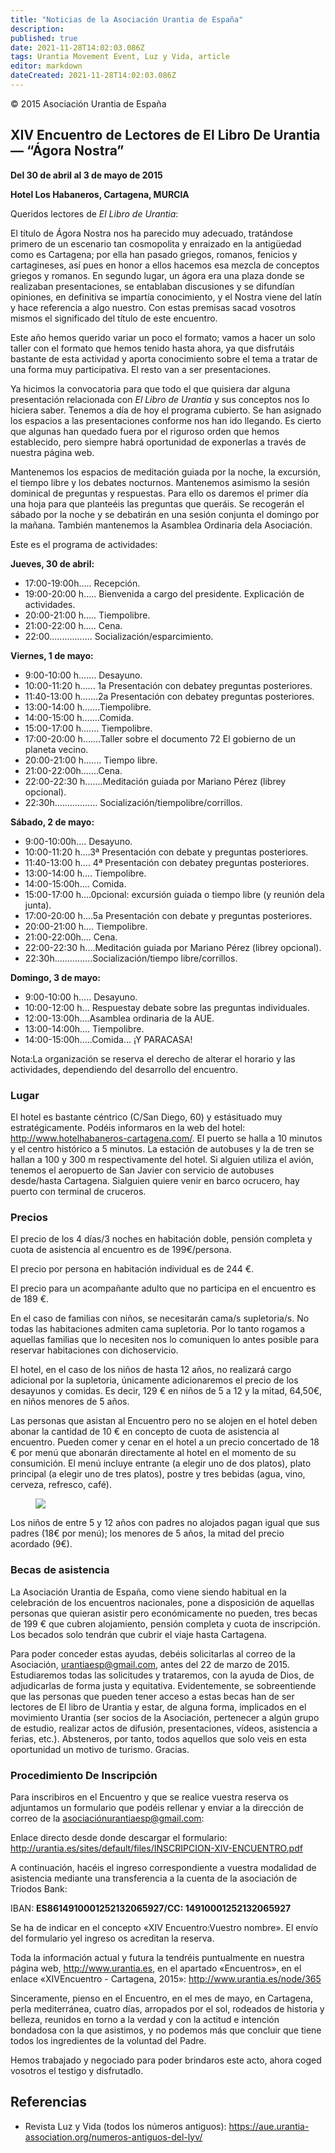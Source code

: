 ```yaml
---
title: "Noticias de la Asociación Urantia de España"
description: 
published: true
date: 2021-11-28T14:02:03.086Z
tags: Urantia Movement Event, Luz y Vida, article
editor: markdown
dateCreated: 2021-11-28T14:02:03.086Z
---
```


<p class="v-card v-sheet theme--light grey lighten-3 px-2">© 2015 Asociación Urantia de España</p>

## XIV Encuentro de Lectores de El Libro De Urantia — “Ágora Nostra”

**Del 30 de abril al 3 de mayo de 2015**

**Hotel Los Habaneros, Cartagena, MURCIA**

Queridos lectores de _El Libro de Urantia_:

El título de Ágora Nostra nos ha parecido muy adecuado, tratándose primero de un escenario tan cosmopolita y enraizado en la antigüedad como es Cartagena; por ella han pasado griegos, romanos, fenicios y cartagineses, así pues en honor a ellos hacemos esa mezcla de conceptos griegos y romanos. En segundo lugar, un ágora era una plaza donde se realizaban presentaciones, se entablaban discusiones y se difundían opiniones, en definitiva se impartía conocimiento, y el Nostra viene del latín y hace referencia a algo nuestro. Con estas premisas sacad vosotros mismos el significado del título de este encuentro.

Este año hemos querido variar un poco el formato; vamos a hacer un solo taller con el formato que hemos tenido hasta ahora, ya que disfrutáis bastante de esta actividad y aporta conocimiento sobre el tema a tratar de una forma muy participativa. El resto van a ser presentaciones.

Ya hicimos la convocatoria para que todo el que quisiera dar alguna presentación relacionada con _El Libro de Urantia_ y sus conceptos nos Io hiciera saber. Tenemos a día de hoy el programa cubierto. Se han asignado los espacios a las presentaciones conforme nos han ido llegando. Es cierto que algunas han quedado fuera por el riguroso orden que hemos establecido, pero siempre habrá oportunidad de exponerlas a través de nuestra página web.

Mantenemos los espacios de meditación guiada por la noche, la excursión, el tiempo libre y los debates nocturnos. Mantenemos asimismo la sesión dominical de preguntas y respuestas. Para ello os daremos el primer día una hoja para que planteéis las preguntas que queráis. Se recogerán el sábado por la noche y se debatirán en una sesión conjunta el domingo por la mañana. También mantenemos la Asamblea Ordinaria dela Asociación.

Este es el programa de actividades:

**Jueves, 30 de abril:**

- 17:00-19:00h..... Recepción.
- 19:00-20:00 h..... Bienvenida a cargo del presidente. Explicación de actividades.
- 20:00-21:00 h..... Tiempolibre.
- 21:00-22:00 h..... Cena.
- 22:00................. Socialización/esparcimiento.

**Viernes, 1 de mayo:**

- 9:00-10:00 h....... Desayuno.
- 10:00-11:20 h...... 1a Presentación con debatey preguntas posteriores.
- 11:40-13:00 h.......2a Presentación con debatey preguntas posteriores.
- 13:00-14:00 h.......Tiempolibre.
- 14:00-15:00 h.......Comida.
- 15:00-17:00 h....... Tiempolibre.
- 17:00-20:00 h.......Taller sobre el documento 72 El gobierno de un planeta vecino.
- 20:00-21:00 h....... Tiempo libre.
- 21:00-22:00h.......Cena. 
- 22:00-22:30 h.......Meditación guiada por Mariano Pérez (librey opcional).
- 22:30h................. Socialización/tiempolibre/corrillos.

**Sábado, 2 de mayo:**

- 9:00-10:00h.... Desayuno.
- 10:00-11:20 h....3ª Presentación con debate y preguntas posteriores.
- 11:40-13:00 h.... 4ª Presentación con debatey preguntas posteriores.
- 13:00-14:00 h.... Tiempolibre.
- 14:00-15:00h.... Comida.
- 15:00-17:00 h....0pcional: excursión guiada o tiempo libre (y reunión dela junta).
- 17:00-20:00 h....5a Presentación con debate y preguntas posteriores.
- 20:00-21:00 h.... Tiempolibre.
- 21:00-22:00h.... Cena.
- 22:00-22:30 h....Meditación guiada por Mariano Pérez (librey opcional).
- 22:30h...............Socialización/tiempo libre/corrillos.

**Domingo, 3 de mayo:**

- 9:00-10:00 h..... Desayuno.
- 10:00-12:00 h... Respuestay debate sobre las preguntas individuales.
- 12:00-13:00h....Asamblea ordinaria de la AUE.
- 13:00-14:00h.... Tiempolibre.
- 14:00-15:00h.....Comida... ¡Y PARACASA!

Nota:La organización se reserva el derecho de alterar el horario y las actividades, dependiendo del desarrollo del encuentro.

### Lugar

El hotel es bastante céntrico (C/San Diego, 60) y estásituado muy estratégicamente. Podéis informaros en la web del hotel: http://www.hotelhabaneros-cartagena.com/. El puerto se halla a 10 minutos y el centro histórico a 5 minutos. La estación de autobuses y la de tren se hallan a 100 y 300 m respectivamente del hotel. Si alguien utiliza el avión, tenemos el aeropuerto de San Javier con servicio de autobuses desde/hasta Cartagena. Sialguien quiere venir en barco ocrucero, hay puerto con terminal de cruceros.

### Precios

El precio de los 4 días/3 noches en habitación doble, pensión completa y cuota de asistencia al encuentro es de 199€/persona.

El precio por persona en habitación individual es de 244 €.

El precio para un acompañante adulto que no participa en el encuentro es de 189 €.

En el caso de familias con niños, se necesitarán cama/s supletoria/s. No todas las habitaciones admiten cama supletoria. Por lo tanto rogamos a aquellas familias que lo necesiten nos lo comuniquen lo antes posible para reservar habitaciones con dichoservicio.

El hotel, en el caso de los niños de hasta 12 años, no realizará cargo adicional por la supletoria, únicamente adicionaremos el precio de los desayunos y comidas. Es decir, 129 € en niños de 5 a 12 y la mitad, 64,50€, en niños menores de 5 años.

Las personas que asistan al Encuentro pero no se alojen en el hotel deben abonar la cantidad de 10 € en concepto de cuota de asistencia al encuentro. Pueden comer y cenar en el hotel a un precio concertado de 18 € por menú que abonarán directamente al hotel en el momento de su consumición. El menú incluye entrante (a elegir uno de dos platos), plato principal (a elegir uno de tres platos), postre y tres bebidas (agua, vino, cerveza, refresco, café).

<figure id="Figure_1" class="image urantiapedia">
<img src="/image/article/Luz_y_Vida/LyV39/16.jpg">
</figure>

Los niños de entre 5 y 12 años con padres no alojados pagan igual que sus padres (18€ por menú); los menores de 5 años, la mitad del precio acordado (9€).

### Becas de asistencia

La Asociación Urantia de España, como viene siendo habitual en la celebración de los encuentros nacionales, pone a disposición de aquellas personas que quieran asistir pero económicamente no pueden, tres becas de 199 € que cubren alojamiento, pensión completa y cuota de inscripción. Los becados solo tendrán que cubrir el viaje hasta Cartagena.

Para poder conceder estas ayudas, debéis solicitarlas al correo de la Asociación, urantiaesp@gmail.com, antes del 22 de marzo de 2015. Estudiaremos todas las solicitudes y trataremos, con la ayuda de Dios, de adjudicarlas de forma justa y equitativa. Evidentemente, se sobreentiende que las personas que pueden tener acceso a estas becas han de ser lectores de El libro de Urantia y estar, de alguna forma, implicados en el movimiento Urantia (ser socios de la Asociación, pertenecer a algún grupo de estudio, realizar actos de difusión, presentaciones, vídeos, asistencia a ferias, etc.). Absteneros, por tanto, todos aquellos que solo veis en esta oportunidad un motivo de turismo. Gracias.

### Procedimiento De Inscripción

Para inscribiros en el Encuentro y que se realice vuestra reserva os adjuntamos un formulario que podéis rellenar y enviar a la dirección de correo de la asociaciónurantiaesp@gmail.com:

Enlace directo desde donde descargar el formulario: http://urantia.es/sites/default/files/INSCRIPCION-XIV-ENCUENTRO.pdf

A continuación, hacéis el ingreso correspondiente a vuestra modalidad de asistencia mediante una transferencia a la cuenta de la asociación de Triodos Bank:

IBAN: **ES8614910001252132065927/CC: 14910001252132065927**

Se ha de indicar en el concepto «XIV Encuentro:Vuestro nombre». El envío del formulario yel ingreso os acreditan la reserva.

Toda la información actual y futura la tendréis puntualmente en nuestra página web, http://www.urantia.es, en el apartado «Encuentros», en el enlace «XIVEncuentro - Cartagena, 2015»: http://www.urantia.es/node/365

Sinceramente, pienso en el Encuentro, en el mes de mayo, en Cartagena, perla mediterránea, cuatro días, arropados por el sol, rodeados de historia y belleza, reunidos en torno a la verdad y con la actitud e intención bondadosa con la que asistimos, y no podemos más que concluir que tiene todos los ingredientes de la voluntad del Padre.

Hemos trabajado y negociado para poder brindaros este acto, ahora coged vosotros el testigo y disfrutadlo.


## Referencias

- Revista Luz y Vida (todos los números antiguos): https://aue.urantia-association.org/numeros-antiguos-del-lyv/